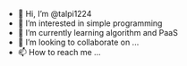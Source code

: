 - 👋 Hi, I’m @talpi1224
- 👀 I’m interested in simple programming
- 🌱 I’m currently learning algorithm and PaaS
- 💞️ I’m looking to collaborate on ...
- 📫 How to reach me ...

<!---
talpi1224/talpi1224 is a ✨ special ✨ repository because its `README.md` (this file) appears on your GitHub profile.
You can click the Preview link to take a look at your changes.
--->
